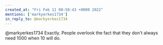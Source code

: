 ```yaml
---
created_at: "Fri Feb 11 00:58:43 +0000 2022"
mentions: ['markyerkes1734']
in_reply_to: @markyerkes1734
---
```


@markyerkes1734 Exactly. People overlook the fact that they don't always need 1000 when 10 will do.